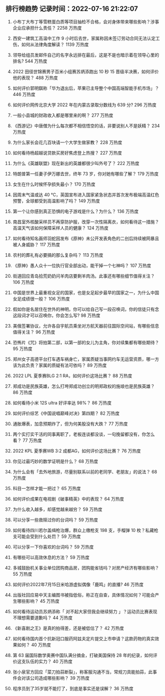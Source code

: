 
## 排行榜趋势 记录时间：2022-07-16 21:22:07
  
  1. 小布丁大布丁等雪糕蛋白质等项目抽检不合格，会对身体带来哪些影响？涉事企业应承担什么责任？ 2258 万热度
    
  2. 西安一建筑工高温中工作 9 小时后去世，家属称因未签订劳动合同无法认定工伤，如何从法律角度解读？ 1139 万热度
    
  3. 领导给组员发邮件自己的名字永远排在最后，这是不是也暗示着在领导心里的排名? 544 万热度
    
  4. 2022 田径世锦赛男子百米小组赛苏炳添跑出 10 秒 15 晋级半决赛，如何评价他的表现？ 488 万热度
    
  5. 如何评价郭明錤称「华为退出后，苹果已主导整个中国高端智能手机市场」？ 446 万热度
    
  6. 如何评价网传北京大学 2022 年在内蒙古录取分数线为 639 分? 296 万热度
    
  7. 一般小县城的财政收入都是哪里来的啊？ 277 万热度
    
  8. 《西游记》中唐僧为什么每次都不相信悟空的话，非要说别人不是妖精？ 234 万热度
    
  9. 为什么家长会花几百块请一个大学生做家教？ 228 万热度
    
  10. 如何看待杨超越说贷款买房好焦虑登上热搜？ 227 万热度
    
  11. 为什么《英雄联盟》现在新出的英雄都很少叫外号了？ 222 万热度
    
  12. 特朗普第一任妻子伊万娜去世，终年 73 岁，你对她有哪些了解？ 179 万热度
    
  13. 女生在什么时候怀孕损失最小？ 170 万热度
    
  14. 因周末气温或达 40 ℃，英国宣布进入国家紧急状态并首次发布极端高温红色预警，全球都受到高温影响了吗？ 149 万热度
    
  15. 第一个让你感到真正恐惧的电子游戏是什么？为什么？ 136 万热度
    
  16. 南昌室外核酸采样员不再穿防护服，改穿一次性隔离衣，如何看待这一措施？高温天气该如何保障采样人员的健康？ 124 万热度
    
  17. 如何看待知名画师羽蛇因发布《原神》未公开发表角色的二创后持续被网暴且被人身威胁？ 117 万热度
    
  18. 农村的葬礼有必要搞的那么复杂吗？ 113 万热度
    
  19. 《原神》愚人众十一位执行官全部出动，能干掉一个七神吗？ 107 万热度
    
  20. 街道回应青岛拾荒奶奶问羊肉店要剩羊肉汤。此事还有哪些细节值得关注？ 106 万热度
    
  21. 中国是世界上最重视女足的国家，也是女足起步最早的国家之一，为什么中国女足成绩很一般？ 106 万热度
    
  22. 假如你是名居住在世外的神明，你可以给自己写一段召唤词，你的信徒只有念这段词才可以召唤你，你会怎么写? 98 万热度
    
  23. 美俄签署协议，允许各自宇航员乘坐对方航天器前往国际空间站，有哪些信息值得关注？ 96 万热度
    
  24. 恐怖片《咒》将拍第二部，以第一部的女儿为主角，你对续集都有哪些期待？ 95 万热度
    
  25. 郑州女子高德平台打车遇车祸身亡，家属质疑当事网约车无运营资质，哪一方该为此负责？家属的质疑有法可依吗？ 89 万热度
    
  26. 2022 LPL 夏季赛BLG 2:1 RA，如何评价这场比赛？ 88 万热度
    
  27. 郑成功是民族英雄，怎么打垮郑成功创立的明郑政权的施琅也是民族英雄？ 86 万热度
    
  28. 如何看待小米 12S ultra 好评率达 98%？ 86 万热度
    
  29. 如何评价综艺《中国说唱巅峰对决》第四期？ 82 万热度
    
  30. 通胀爆表，加息预期炸了，但为何美股没有大跌？ 77 万热度
    
  31. 两个实打实干活的同事离职了，老板连谈都没谈，一句挽留都没有，你怎么看？ 77 万热度
    
  32. 2022 KPL 夏季赛WB 3:2 成都AG，如何评价这场比赛？ 76 万热度
    
  33. 你见过最巧妙的数学证明是什么？ 68 万热度
    
  34. 为什么会有「去外地旅游，尽量别联系以前的老同学、老朋友」的说法？ 68 万热度
    
  35. 科目一怎样才能一把过？ 65 万热度
    
  36. 如何评价成果在电视剧《破事精英》中的表现？ 64 万热度
    
  37. 为什么收入越多，却感觉越来越穷？ 59 万热度
    
  38. 可以分享一些救赎过你的台词吗？ 59 万热度
    
  39. 如何看待四川若尔盖缉枪治爆，群众上缴枪支 198 支，手榴弹 10 枚？私藏枪支可能会受到什么处罚？ 59 万热度
    
  40. 可以分享一下你喜欢的台词吗？ 59 万热度
    
  41. 有哪些可以高效休息的方法？ 59 万热度
    
  42. 多城鼓励机关事业单位团购商品房，团购能省钱吗？对房产经济有哪些影响？ 55 万热度
    
  43. 如何评价2022年7月15日米哈游虚拟偶像「鹿鸣」的直播? 46 万热度
    
  44. 出版社回应易中天主编图书被指低俗，称正在自查，具体情况如何？可能会产生哪些影响？ 45 万热度
    
  45. 如何看待运动员苏炳添称「 对不起大家但我会继续努力 」？运动员比赛表现不理想需要道歉吗？ 44 万热度
    
  46. 《新喜剧之王》是真的拍得差，还是被低估了？ 42 万热度
    
  47. 如何看待国内首个抗新冠口服药阿兹夫定片提交上市申请？这款药物的真实效果如何？ 40 万热度
    
  48. 第 63 届国际数学奥赛中国队满分摘金，打破美国保持 28 年的纪录，如何评价这支队伍的实力？ 40 万热度
    
  49. 张小泉官方回应「菜刀拍蒜断裂」，称客服沟通不当，常规刀具能拍蒜，此事件会对该公司造成哪些影响？ 39 万热度
    
  50. 程序员到了35岁就不能打了，到底是事实还是误解？ 36 万热度
    